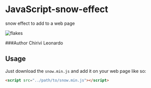 # JavaScript-snow-effect
snow effect to add to a web page

![flakes](https://cloud.githubusercontent.com/assets/11871156/21528785/4cd106fa-cd35-11e6-91c3-bd479398429b.png)

###Author
Chirivì Leonardo

## Usage

Just download the `snow.min.js` and add it on your web page like so:
```html
<script src="../path/to/snow.min.js"></script>
```
